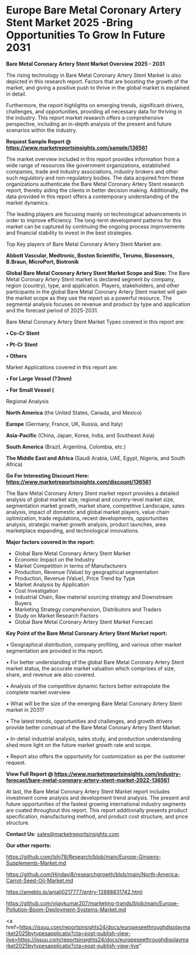  # Europe Bare Metal Coronary Artery Stent Market 2025 -Bring Opportunities To Grow In Future 2031

<Strong> Bare Metal Coronary Artery Stent Market Overview 2025 - 2031</strong>

The rising technology in Bare Metal Coronary Artery Stent Market is also depicted in this research report. Factors that are boosting the growth of the market, and giving a positive push to thrive in the global market is explained in detail.

Furthermore, the report highlights on emerging trends, significant drivers, challenges, and opportunities, providing all necessary data for thriving in the industry. This report market research offers a comprehensive perspective, including an in-depth analysis of the present and future scenarios within the industry.

<strong>Request Sample Report @ <a href=https://www.marketreportsinsights.com/sample/136561>https://www.marketreportsinsights.com/sample/136561</a></strong>

The market overview included in this report provides information from a wide range of resources like government organizations, established companies, trade and industry associations, industry brokers and other such regulatory and non-regulatory bodies. The data acquired from these organizations authenticate the Bare Metal Coronary Artery Stent research report, thereby aiding the clients in better decision making. Additionally, the data provided in this report offers a contemporary understanding of the market dynamics.

The leading players are focusing mainly on technological advancements in order to improve efficiency. The long-term development patterns for this market can be captured by continuing the ongoing process improvements and financial stability to invest in the best strategies.

Top Key players of Bare Metal Coronary Artery Stent Market are:

<strong>Abbott Vascular, Medtronic, Boston Scientific, Terumo, Biosensors, B.Braun, MicroPort, Biotronik</strong>

<strong><b>Global Bare Metal Coronary Artery Stent Market Scope and Size:</b></strong>
The Bare Metal Coronary Artery Stent market is declared segment by company, region (country), type, and application. Players, stakeholders, and other participants in the global Bare Metal Coronary Artery Stent market will gain the market scope as they use the report as a powerful resource. The segmental analysis focuses on revenue and product by type and application and the forecast period of 2025-2031.

Bare Metal Coronary Artery Stent Market Types covered in this report are:

<strong>• Co-Cr Stent

• Pt-Cr Stent

• Others</strong>

Market Applications covered in this report are:

<strong>• For Large Vessel (?3mm)

• For Small Vessel (</strong> 

Regional Analysis

<strong>North America</strong> (the United States, Canada, and Mexico)

<strong>Europe</strong> (Germany, France, UK, Russia, and Italy)

<strong>Asia-Pacific</strong> (China, Japan, Korea, India, and Southeast Asia)

<strong>South America</strong> (Brazil, Argentina, Colombia, etc.)

<strong>The Middle East and Africa</strong> (Saudi Arabia, UAE, Egypt, Nigeria, and South Africa)

<strong>Go For Interesting Discount Here: <a href=https://www.marketreportsinsights.com/discount/136561>https://www.marketreportsinsights.com/discount/136561</a></strong>

The Bare Metal Coronary Artery Stent market report provides a detailed analysis of global market size, regional and country-level market size, segmentation market growth, market share, competitive Landscape, sales analysis, impact of domestic and global market players, value chain optimization, trade regulations, recent developments, opportunities analysis, strategic market growth analysis, product launches, area marketplace expanding, and technological innovations.

<strong><b>Major factors covered in the report:</b></strong>
<ul>
  <li>Global Bare Metal Coronary Artery Stent Market </li>
  <li>Economic Impact on the Industry</li>
  <li>Market Competition in terms of Manufacturers</li>
  <li>Production, Revenue (Value) by geographical segmentation</li>
  <li>Production, Revenue (Value), Price Trend by Type</li>
  <li>Market Analysis by Application</li>
  <li>Cost Investigation</li>
  <li>Industrial Chain, Raw material sourcing strategy and Downstream Buyers</li>
  <li>Marketing Strategy comprehension, Distributors and Traders</li>
  <li>Study on Market Research Factors</li>
  <li>Global Bare Metal Coronary Artery Stent Market Forecast</li>
</ul>

<strong><b>Key Point of the Bare Metal Coronary Artery Stent Market report:</b></strong>

• Geographical distribution, company profiling, and various other market segmentation are provided in the report.

• For better understanding of the global Bare Metal Coronary Artery Stent market status, the accurate market valuation which comprises of size, share, and revenue are also covered.

• Analysis of the competitive dynamic factors better extrapolate the complete market overview

• What will be the size of the emerging Bare Metal Coronary Artery Stent market in 2031?

• The latest trends, opportunities and challenges, and growth drivers provide better construal of the Bare Metal Coronary Artery Stent Market.

• In-detail industrial analysis, sales study, and production understanding shed more light on the future market growth rate and scope.

• Report also offers the opportunity for customization as per the customer request.

<strong><b>View Full Report @ <a href=https://www.marketreportsinsights.com/industry-forecast/bare-metal-coronary-artery-stent-market-2022-136561>https://www.marketreportsinsights.com/industry-forecast/bare-metal-coronary-artery-stent-market-2022-136561</a></b></strong>


At last, the Bare Metal Coronary Artery Stent Market report includes investment come analysis and development trend analysis. The present and future opportunities of the fastest growing international industry segments are coated throughout this report. This report additionally presents product specification, manufacturing method, and product cost structure, and price structure.

<strong>Contact Us:</strong>
sales@marketreportsinsights.com

<strong>Our other reports:</strong>

<a href=https://github.com/Ishi78/Research/blob/main/Europe-Ginseng-Supplements-Market.md>https://github.com/Ishi78/Research/blob/main/Europe-Ginseng-Supplements-Market.md</a>

<a href=https://github.com/Hindavi8/researchgrowth/blob/main/North-America-Carrot-Seed-Oil-Market.md>https://github.com/Hindavi8/researchgrowth/blob/main/North-America-Carrot-Seed-Oil-Market.md</a>

<a href=https://ameblo.jp/anjali0217777/entry-12888831742.html>https://ameblo.jp/anjali0217777/entry-12888831742.html</a>

<a href=https://github.com/vijaykumar207/marketing-trands/blob/main/Europe-Pollution-Boom-Deployment-Systems-Market.md>https://github.com/vijaykumar207/marketing-trands/blob/main/Europe-Pollution-Boom-Deployment-Systems-Market.md</a>

<a href=https://issuu.com/reportsinsights24/docs/europeseethroughdisplaymarket2025bytypesapplicatio?cta=post-publish-view-live>https://issuu.com/reportsinsights24/docs/europeseethroughdisplaymarket2025bytypesapplicatio?cta=post-publish-view-live</a>"
